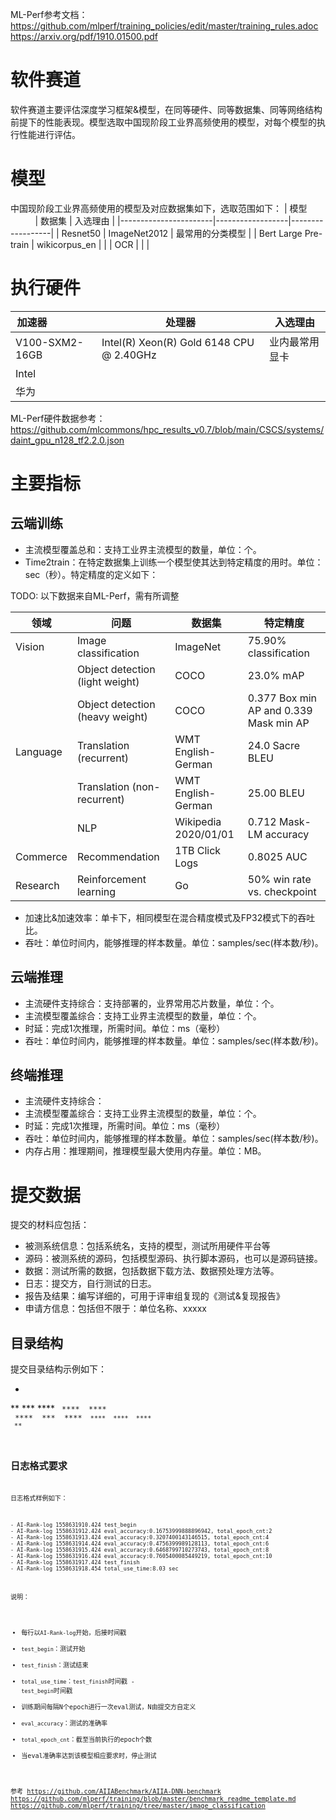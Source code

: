 ML-Perf参考文档：
https://github.com/mlperf/training_policies/edit/master/training_rules.adoc
https://arxiv.org/pdf/1910.01500.pdf


# 软件赛道
软件赛道主要评估深度学习框架&模型，在同等硬件、同等数据集、同等网络结构前提下的性能表现。模型选取中国现阶段工业界高频使用的模型，对每个模型的执行性能进行评估。

# 模型
中国现阶段工业界高频使用的模型及对应数据集如下，选取范围如下：
| 模型                  | 数据集  | 入选理由 | 
|-----------------------|------------------|------------------|
| Resnet50              | ImageNet2012                 |    最常用的分类模型       |
| Bert Large Pre-train  | wikicorpus_en                |                        |
| OCR                   |                              |                        |

# 执行硬件
| 加速器                  | 处理器 | 入选理由 | 
|-----------------------|------------------|------------------|
|V100-SXM2-16GB | Intel(R) Xeon(R) Gold 6148 CPU @ 2.40GHz | 业内最常用显卡 |
| Intel             | |  |
| 华为              | |  |

ML-Perf硬件数据参考： https://github.com/mlcommons/hpc_results_v0.7/blob/main/CSCS/systems/daint_gpu_n128_tf2.2.0.json

# 主要指标

## 云端训练
- 主流模型覆盖总和：支持工业界主流模型的数量，单位：个。
- Time2train：在特定数据集上训练一个模型使其达到特定精度的用时。单位：sec（秒）。特定精度的定义如下：

TODO: 以下数据来自ML-Perf，需有所调整


|领域|问题 |数据集 |特定精度|
|-----------------------|-----------------------|-----------------------|-----------------------|
|Vision |Image classification |ImageNet |75.90% classification|
| |Object detection (light weight) |COCO |23.0% mAP|
| |Object detection (heavy weight) |COCO |0.377 Box min AP and 0.339 Mask min AP|
|Language |Translation (recurrent) |WMT English-German |24.0 Sacre BLEU|
| |Translation (non-recurrent) |WMT English-German |25.00 BLEU|
| |NLP |Wikipedia 2020/01/01 |0.712 Mask-LM accuracy|
|Commerce |Recommendation |1TB Click Logs|0.8025 AUC|
|Research |Reinforcement learning |Go |50% win rate vs. checkpoint|

- 加速比&加速效率：单卡下，相同模型在混合精度模式及FP32模式下的吞吐比。
- 吞吐：单位时间内，能够推理的样本数量。单位：samples/sec(样本数/秒)。

## 云端推理
- 主流硬件支持综合：支持部署的，业界常用芯片数量，单位：个。
- 主流模型覆盖综合：支持工业界主流模型的数量，单位：个。
- 时延：完成1次推理，所需时间。单位：ms（毫秒）
- 吞吐：单位时间内，能够推理的样本数量。单位：samples/sec(样本数/秒)。

## 终端推理
- 主流硬件支持综合：
- 主流模型覆盖综合：支持工业界主流模型的数量，单位：个。
- 时延：完成1次推理，所需时间。单位：ms（毫秒）
- 吞吐：单位时间内，能够推理的样本数量。单位：samples/sec(样本数/秒)。
- 内存占用：推理期间，推理模型最大使用内存量。单位：MB。

# 提交数据
提交的材料应包括：
- 被测系统信息：包括系统名，支持的模型，测试所用硬件平台等
- 源码：被测系统的源码，包括模型源码、执行脚本源码，也可以是源码链接。
- 数据：测试所需的数据，包括数据下载方法、数据预处理方法等。
- 日志：提交方，自行测试的日志。
- 报告及结果：编写详细的，可用于评审组复现的《测试&复现报告》
- 申请方信息：包括但不限于：单位名称、xxxxx

## 目录结构

提交目录结构示例如下：

* <system name>
** <system information>
*** <model1>
**** <code>
**** <data>
**** <log>
**** <report>
*** <model2>
**** <code>
**** <data>
**** <log>
**** <report>
** <submitter information>

## 日志格式要求
日志格式样例如下：
```
- AI-Rank-log 1558631910.424 test_begin
- AI-Rank-log 1558631912.424 eval_accuracy:0.16753999888896942, total_epoch_cnt:2
- AI-Rank-log 1558631913.424 eval_accuracy:0.3207400143146515, total_epoch_cnt:4
- AI-Rank-log 1558631914.424 eval_accuracy:0.4756399989128113, total_epoch_cnt:6
- AI-Rank-log 1558631915.424 eval_accuracy:0.6468799710273743, total_epoch_cnt:8
- AI-Rank-log 1558631916.424 eval_accuracy:0.7605400085449219, total_epoch_cnt:10
- AI-Rank-log 1558631917.424 test_finish
- AI-Rank-log 1558631918.454 total_use_time:8.03 sec
```
说明：
- 每行以`AI-Rank-log`开始，后接时间戳
- `test_begin`：测试开始
- `test_finish`：测试结束
- `total_use_time`：`test_finish`时间戳 - `test_begin`时间戳
- 训练期间每隔N个epoch进行一次eval测试，N由提交方自定义
- `eval_accuracy`：测试的准确率
- `total_epoch_cnt`：截至当前执行的epoch个数
- 当eval准确率达到该模型相应要求时，停止测试

参考
https://github.com/AIIABenchmark/AIIA-DNN-benchmark
https://github.com/mlperf/training/blob/master/benchmark_readme_template.md
https://github.com/mlperf/training/tree/master/image_classification
